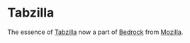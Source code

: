 # Tabzilla
The essence of [Tabzilla](http://bedrock.readthedocs.org/en/latest/tabzilla.html) now a part of [Bedrock](http://bedrock.readthedocs.org/en/latest/) from [Mozilla](http://mozilla.org/).
